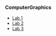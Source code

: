### ComputerGraphics

* [Lab 1](https://github.com/Nikiroiduk/ComputerGraphics/tree/master/lab1_CreatingGraphicalWindowsApplication)
* [Lab 2](https://github.com/Nikiroiduk/ComputerGraphics/tree/master/lab2_CoordinateSystemsColorsPlottingFunctions)
* [Lab 3](https://github.com/Nikiroiduk/ComputerGraphics/tree/master/lab3_WorkWithText)
